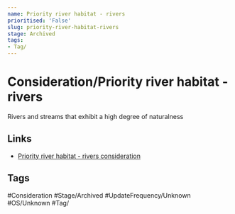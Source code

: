 ```yaml
---
name: Priority river habitat - rivers
prioritised: 'False'
slug: priority-river-habitat-rivers
stage: Archived
tags:
- Tag/
---
```


# Consideration/Priority river habitat - rivers

Rivers and streams that exhibit a high degree of naturalness

## Links

* [Priority river habitat - rivers consideration](https://design.planning.data.gov.uk/planning-consideration/priority-river-habitat-rivers)

## Tags

#Consideration #Stage/Archived #UpdateFrequency/Unknown #OS/Unknown #Tag/